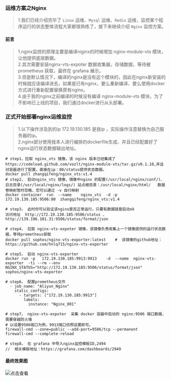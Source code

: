 ###    运维方案之Nginx  
> 1.我们已经介绍完毕了 `Linux` 运维、`Mysql` 运维、`Redis` 运维，监控某个程序运行的状态整体流程大家都很熟练了，接下来继续介绍 `Nginx` 监控方案。  
    
  
####    前言    
> 1.nginx监控的原理主要是编译niginx的时候增加 nginx-module-vts 模块，让他提供底层数据。  
> 2.其次需要安装nginx-vts-expoter 数据收集器，存储数据，等待被 prometheus 获取，最终在 grafana 展示。  
> 3.但是默认情况下，编译的nginx是没有这个模块的，因此在nginx新安装的时候就应该编译进去，如果是已有nginx，要么重新编译、要么使用docker方式进行重新配置替换原有nginx。         
> 4.由于我的nginx之前编译的时候没有编译  nginx-module-vts  模块，为了不影响已上线的项目，我们通过docker进行从头部署。  
>      

### 正式开始部署nginx运维监控  
> 1.以下操作涉及到的ip 172.19.130.185 是我ip ，实际操作注意替换为自己服务器的ip。  
> 2.nginx部分使用我本人进行编排的dockerfile生成、并且已经配置好了nginx运行状态数据输出地址。  
```code  
# step1，拉取 nginx_vts 镜像，该 nginx 版本已经集成了 https://codeload.github.com/vozlt/nginx-module-vts/tar.gz/v0.1.18,并且对容器进行了配置，直接在ip：80/status提供状态数据。
docker pull zhangqifeng/nginx_vts:v1.4
# step2， 启动nginx_vts 镜像，镜像中nginx 的配置(/usr/local/nginx/conf/)、日志目录(/usr/local/nginx/logs/) 站点根目录：/usr/local/nginx/html/   数据卷映射暂时忽略，您可以通过 -v 自行映射
docker container  run  --name    nginx_vts  -d -p    172.19.130.185:9506:80  zhangqifeng/nginx_vts:v1.4

# step3， 此时你可以验证该nginx是否正常运行，只要有数据就是启动ok
访问地址  http://172.19.130.185:9506/status 、http://139.196.101.31:9506/status/format/json

# step4， 拉取 nginx-vts-expoter 镜像，该镜像负责收集上一个镜像提供的运行状态数据，等待prometheus获取
docker pull sophos/nginx-vts-exporter:latest    #  该镜像的github地址：https://github.com/hnlq715/nginx-vts-exporter

# step5， 启动 nginx-vts-exporter 
docker run -p   172.19.130.185:9913:9913    -d  --name  nginx-vts-exporter  -ti --rm --env NGINX_STATUS="http://172.19.130.185:9506/status/format/json" sophos/nginx-vts-exporter

# step6， 配置prometheus文件
  - job_name: "Aliyun_Nginx"
    static_configs:
      - targets: ["172.19.130.185:9913"]
        labels:
          instance: "Nginx_001"

# step7， nginx-vts-expoter  采集 docker 容器中启动的 nginx:9506 端口数据，需要穿越防火墙
# 以设置9506端口为例，9913端口仿照设置即可。
firewall-cmd --zone=public --add-port=9506/tcp --permanent
firewall-cmd --complete-reload
 
# step8， 在 grafana 中导入nginx监控模板ID,2494
//  相关模板地址：https://grafana.com/dashboards/2949

```
####    最终效果图  
![点击查看](http://139.196.101.31:2080/images/nginx_vts.png)   
